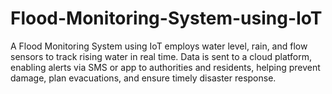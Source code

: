 # Flood-Monitoring-System-using-IoT
A Flood Monitoring System using IoT employs water level, rain, and flow sensors to track rising water in real time. Data is sent to a cloud platform, enabling alerts via SMS or app to authorities and residents, helping prevent damage, plan evacuations, and ensure timely disaster response.
